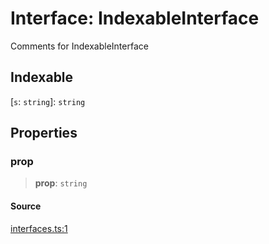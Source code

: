 # Interface: IndexableInterface

Comments for IndexableInterface

## Indexable

 \[`s`: `string`\]: `string`

## Properties

### prop

> **prop**: `string`

#### Source

[interfaces.ts:1](http://source-url)
